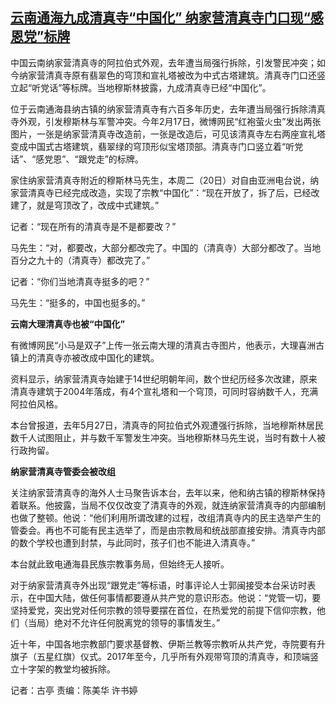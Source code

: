 <!--1708409845000-->
[云南通海九成清真寺“中国化” 纳家营清真寺门口现“感恩党”标牌](https://www.rfa.org/mandarin/yataibaodao/shehui/gt1-02202024011628.html)
------

<p>中国云南纳家营清真寺的阿拉伯式外观，去年遭当局强行拆除，引发警民冲突；如今纳家营清真寺原有翡翠色的穹顶和宣礼塔被改为中式古塔建筑。清真寺门口还竖立起“听党话”等标牌。当地穆斯林披露，九成清真寺已经“中国化”。</p><p>位于云南通海县纳古镇的纳家营清真寺有六百多年历史，去年遭当局强行拆除清真寺外观，引发穆斯林与军警冲突。今年2月17日，微博网民“红袍萤火虫”发出两张图片，一张是纳家营清真寺改造前，一张是改造后，可见该清真寺左右两座宣礼塔变成中国式古塔建筑，翡翠绿的穹顶形似宝塔顶部。清真寺门口竖立着“听党话”、“感党恩”、“跟党走”的标牌。</p><p>家住纳家营清真寺附近的穆斯林马先生，本周二（20日）对自由亚洲电台说，纳家营清真寺已经完成改造，实现了宗教“中国化”：“现在开放了，拆了后，已经改建了，就是穹顶改了，改成中式建筑。”</p><p>记者：“现在所有的清真寺是不是都要改？”</p><p>马先生：“对，都要改，大部分都改完了。中国的（清真寺）大部分都改了。当地百分之九十的（清真寺）都改完了。”</p><p>记者：“你们当地清真寺挺多的吧？”</p><p>马先生：“挺多的，中国也挺多的。”</p><p><strong>云南大理清真寺也被“中国化”</strong></p><p>有微博网民“小马是双子”上传一张云南大理的清真古寺图片，他表示，大理喜洲古镇上的清真寺亦被改成中国化的建筑。</p><p>资料显示，纳家营清真寺始建于14世纪明朝年间，数个世纪历经多次改建，原来清真寺建筑于2004年落成，有4个宣礼塔和一个穹顶，可同时容纳数千人，充满阿拉伯风格。</p><p>本台曾报道，去年5月27日，清真寺的阿拉伯式外观遭强行拆除，当地穆斯林居民数千人试图阻止，并与数千军警发生冲突。当地穆斯林马先生说，当时有数十人被行政拘留。</p><p><strong>纳家营清真寺管委会被改组</strong></p><p>关注纳家营清真寺的海外人士马聚告诉本台，去年以来，他和纳古镇的穆斯林保持着联系。他披露，当局不仅仅改变了清真寺的外观，就连纳家营清真寺的内部编制也做了整顿。他说：“他们利用所谓改建的过程，改组清真寺内的民主选举产生的管委会。再也不可能有民主选举了，而是由宗教局和统战部直接安排。清真寺内部的数个学校也遭到封禁，与此同时，孩子们也不能进入清真寺。”</p><p>本台就此致电通海县民族宗教事务局，但始终无人接听。</p><p>对于纳家营清真寺外出现“跟党走”等标语，时事评论人士郭闽接受本台采访时表示，在中国大陆，做任何事情都要遵从共产党的意识形态。他说：“党管一切，要坚持爱党，突出党对任何宗教的领导要摆在首位，在热爱党的前提下信仰宗教，他们（当局）绝对不允许任何脱离党的领导的事情发生。”</p><p>近十年，中国各地宗教部门要求基督教、伊斯兰教等宗教听从共产党，寺院要有升旗子（五星红旗）仪式。2017年至今，几乎所有外观带穹顶的清真寺，和顶端竖立十字架的教堂均被拆除。</p><p>记者：古亭 责编：陈美华 许书婷</p><p></p>
